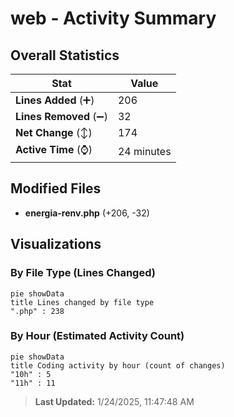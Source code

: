 # web - Activity Summary 

## Overall Statistics

| Stat                   | Value                                                             |
| ---------------------- | ----------------------------------------------------------------- |
| **Lines Added** (➕)   | 206                                          |
| **Lines Removed** (➖) | 32                                        |
| **Net Change** (↕)    | 174                |
| **Active Time** (⌚)   | 24 minutes |


## Modified Files
- **energia-renv.php** (+206, -32)

## Visualizations

### By File Type (Lines Changed)

```mermaid
pie showData
title Lines changed by file type
".php" : 238
```

### By Hour (Estimated Activity Count)

```mermaid
pie showData
title Coding activity by hour (count of changes)
"10h" : 5
"11h" : 11
```


> **Last Updated:** 1/24/2025, 11:47:48 AM
